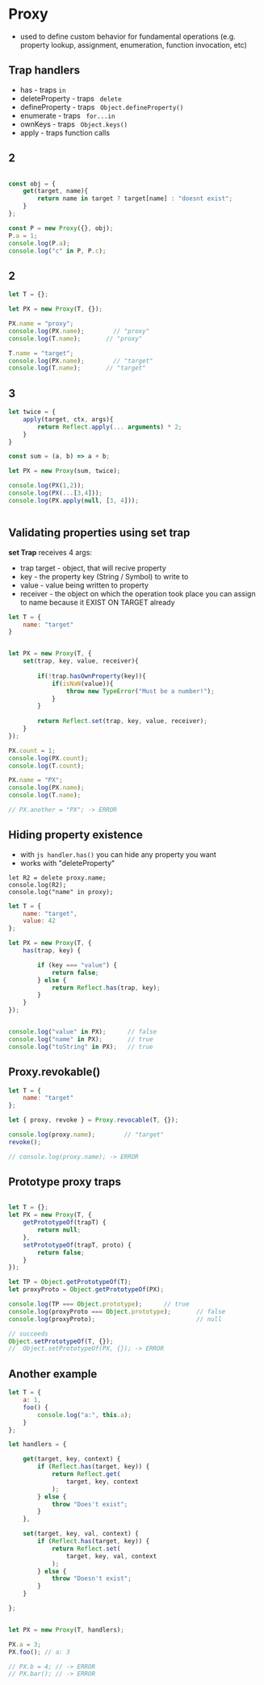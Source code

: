 # Proxy
* used to define custom behavior for fundamental operations (e.g. property lookup, assignment, enumeration, function invocation, etc)

## Trap handlers
* has - traps ```in```
* deleteProperty - traps ``` delete```
* defineProperty - traps ``` Object.defineProperty()```
* enumerate - traps ``` for...in```
* ownKeys - traps ``` Object.keys()```
* apply - traps function calls


## 2
```js

const obj = {
    get(target, name){
        return name in target ? target[name] : "doesnt exist";
    }
};

const P = new Proxy({}, obj);
P.a = 1;
console.log(P.a);
console.log("c" in P, P.c);

```

## 2

```js
let T = {};

let PX = new Proxy(T, {});

PX.name = "proxy";
console.log(PX.name);        // "proxy"
console.log(T.name);       // "proxy"

T.name = "target";
console.log(PX.name);        // "target"
console.log(T.name);       // "target"


```
## 3
```js
let twice = {
    apply(target, ctx, args){
        return Reflect.apply(... arguments) * 2;
    }
}

const sum = (a, b) => a + b;

let PX = new Proxy(sum, twice);

console.log(PX(1,2));
console.log(PX(...[3,4]));
console.log(PX.apply(null, [3, 4]));



```
## Validating properties using set trap
**set Trap** receives 4 args:
* trap target - object, that will recive property
* key - the property key (String / Symbol) to write to
* value - value being written to property
* receiver - the object on which the operation took place
you can assign to name because it EXIST ON TARGET already

```js
let T = {
    name: "target"
}


let PX = new Proxy(T, {
    set(trap, key, value, receiver){
        
        if(!trap.hasOwnProperty(key)){
            if(isNaN(value)){
                throw new TypeError("Must be a number!");
            }
        }
        
        return Reflect.set(trap, key, value, receiver);
    }
});

PX.count = 1;
console.log(PX.count);
console.log(T.count);

PX.name = "PX";
console.log(PX.name);
console.log(T.name);

// PX.another = "PX"; -> ERROR

```


## Hiding property existence
* with ```js handler.has()``` you can hide any property you want
* works with "deleteProperty"

```
let R2 = delete proxy.name;
console.log(R2);               
console.log("name" in proxy);
```

```js
let T = {
    name: "target",
    value: 42
};

let PX = new Proxy(T, {
    has(trap, key) {

        if (key === "value") {
            return false;
        } else {
            return Reflect.has(trap, key);
        }
    }
});


console.log("value" in PX);      // false
console.log("name" in PX);       // true
console.log("toString" in PX);   // true

```


## Proxy.revokable()
```js
let T = {
    name: "target"
};

let { proxy, revoke } = Proxy.revocable(T, {});

console.log(proxy.name);        // "target"
revoke();

// console.log(proxy.name); -> ERROR


```

## Prototype proxy traps


```js

let T = {};
let PX = new Proxy(T, {
    getPrototypeOf(trapT) {
        return null;
    },
    setPrototypeOf(trapT, proto) {
        return false;
    }
});

let TP = Object.getPrototypeOf(T);
let proxyProto = Object.getPrototypeOf(PX);

console.log(TP === Object.prototype);      // true
console.log(proxyProto === Object.prototype);       // false
console.log(proxyProto);                            // null

// succeeds
Object.setPrototypeOf(T, {});
//  Object.setPrototypeOf(PX, {}); -> ERROR
```

## Another example

```js
let T = {
    a: 1,
    foo() {
        console.log("a:", this.a);
    }
};

let handlers = {

    get(target, key, context) {
        if (Reflect.has(target, key)) {
            return Reflect.get(
                target, key, context
            );
        } else {
            throw "Does't exist";
        }
    },

    set(target, key, val, context) {
        if (Reflect.has(target, key)) {
            return Reflect.set(
                target, key, val, context
            );
        } else {
            throw "Doesn't exist";
        }
    }

};


let PX = new Proxy(T, handlers);

PX.a = 3;
PX.foo(); // a: 3

// PX.b = 4; // -> ERROR
// PX.bar(); // -> ERROR
```
